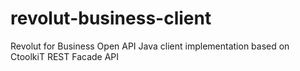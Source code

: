 # revolut-business-client
Revolut for Business Open API Java client implementation based on CtoolkiT REST Facade API

